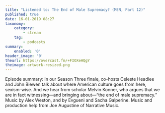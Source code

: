 ```yaml
---
title: "Listened to: The End of Male Supremacy? (MEN, Part 12)"
published: true
date: 16-01-2019 08:27
taxonomy:
    category:
        - stream
    tag:
        - podcasts
summary:
    enabled: '0'
header_image: '0'
theurl: https://overcast.fm/+FIOXeHQgY
theimage: artwork-resized.png
--- 
```

Episode summary: In our Season Three finale, co-hosts Celeste Headlee and John Biewen talk about where American culture goes from here, sexism-wise. And we hear from scholar Melvin Konner, who argues that we are in fact witnessing—and bringing about—“the end of male supremacy.” Music by Alex Weston, and by Evgueni and Sacha Galperine. Music and production help from Joe Augustine of Narrative Music.
